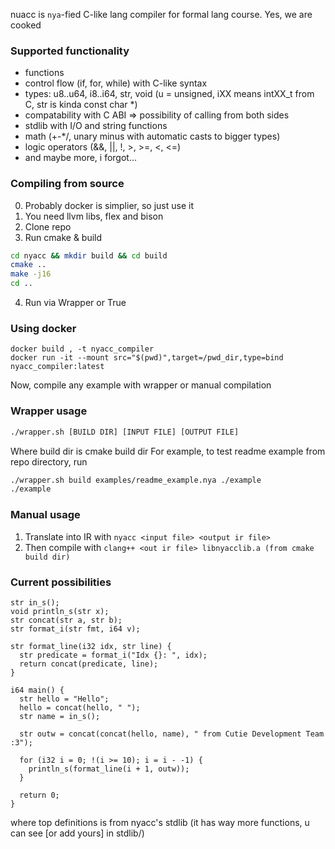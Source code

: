 nuacc is `nya`-fied C-like lang compiler for formal lang course. Yes, we are cooked 

### Supported functionality
- functions
- control flow (if, for, while) with C-like syntax
- types: u8..u64, i8..i64, str, void (u = unsigned, iXX means intXX_t from C, str is kinda const char *)
- compatability with C ABI => possibility of calling from both sides
- stdlib with I/O and string functions
- math (+-*/, unary minus with automatic casts to bigger types)
- logic operators (&&, ||, !, >, >=, <, <=)
- and maybe more, i forgot...

### Compiling from source
0. Probably docker is simplier, so just use it
1. You need llvm libs, flex and bison
2. Clone repo
3. Run cmake & build
```bash
cd nyacc && mkdir build && cd build
cmake ..
make -j16
cd ..
```
4. Run via Wrapper or True

### Using docker
```
docker build , -t nyacc_compiler
docker run -it --mount src="$(pwd)",target=/pwd_dir,type=bind nyacc_compiler:latest
```
Now, compile any example with wrapper or manual compilation

### Wrapper usage
```bash
./wrapper.sh [BUILD DIR] [INPUT FILE] [OUTPUT FILE]
```
Where build dir is cmake build dir
For example, to test readme example from repo directory, run
```bash
./wrapper.sh build examples/readme_example.nya ./example
./example
```

### Manual usage
1. Translate into IR with `nyacc <input file> <output ir file>`
2. Then compile with `clang++ <out ir file> libnyacclib.a (from cmake build dir)`

### Current possibilities
```
str in_s();
void println_s(str x);
str concat(str a, str b);
str format_i(str fmt, i64 v);

str format_line(i32 idx, str line) {
  str predicate = format_i("Idx {}: ", idx);
  return concat(predicate, line);
}

i64 main() {
  str hello = "Hello";
  hello = concat(hello, " ");
  str name = in_s();

  str outw = concat(concat(hello, name), " from Cutie Development Team :3");

  for (i32 i = 0; !(i >= 10); i = i - -1) {
    println_s(format_line(i + 1, outw));
  }

  return 0;
}

```

where top definitions is from nyacc's stdlib (it has way more functions, u can see [or add yours] in stdlib/)